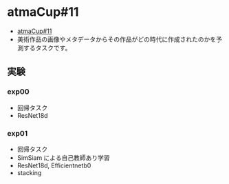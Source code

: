 # atmaCup#11

- [atmaCup#11](https://www.guruguru.science/competitions/17)
- 美術作品の画像やメタデータからその作品がどの時代に作成されたのかを予測するタスクです。

## 実験

### exp00

- 回帰タスク
- ResNet18d

### exp01

- 回帰タスク
- SimSiam による自己教師あり学習
- ResNet18d, Efficientnetb0
- stacking
